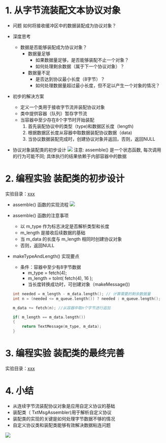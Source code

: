 # 1. 从字节流装配文本协议对象
- 问题
    如何将接收缓冲区中的数据装配成为协议对象？

- 深度思考
    - 数据是否能够装配成为协议对象？
        - 数据量足够
            - 如果数据量足够，是否能够装配不止一个对象？
            - 如何处理剩余数据（属于下一个协议对象）？
        - 数据量不足
            - 是否达到协议最小长度（8字节）？
            - 如何处理数据量超过最小长度，但不足以产生一个对象的情况？

- 初步的解决方案
    - 定义一个类用于接收字节流并装配协议对象
    - 类中提供容器（队列）暂存字节流
    - 当容器中至少存在8个字节时开始装配
        1. 首先装配协议中的类型（type)和数据区长度（length)
        2. 根据数据区长度从容器中取数据装配协议数据（data)
        3. 当协议数据装配完成时，创建协议对象并返回，否则，返回NULL

- 协议对象装配类的初步设计
    ![](_v_images_/.png)
    注意:
    assemble() 是一个状态函数, 每次调用的行为可能不同; 具体执行的结果依赖于内部容器中的数据

# 2. 编程实验 装配类的初步设计
实验目录：[xxx](vx_attachments\xxx)

- assemble() 函数的实现流程
    ![](_v_images_/.png)

-  assemble() 函数的注意事项
    - 以 m_type 作为标志决定是否解析类型和长度
    - m_length 是接收后续数据的基础
    - 当 m_data 的长度与 m_length 相同时创建协议对象
    - 否则，返回NULL

- makeTypeAndLength() 实现要点
    - 条件：容器中至少有8字节数据
        - m_type = fetch(4);
        - m_length = toInt( fetch(4), 16 );
        - 当长度转换成功时，可创建对象（makeMessage())

    ```c
    int needed = m_length - m_data.length(); // 计算需要的剩余数据量
    int n = (needed <= m_queue.length()) ? needed : m_queue.length();

    m_data += fetch(n); //从容器中取n个字节进行追加

    if( m_length == m_data.length())
    {
        return TextMessage(m_type, m_data);
    }
    ```

# 3. 编程实验 装配类的最终完善
实验目录：[xxx](vx_attachments\xxx)

# 4. 小结
- 从连续字节流装配协议对象是应用自定义协议的基础
- 装配类（ TxtMsgAssembler)用于解析自定义协议
- 装配类的实现的关键是如何处理字节数据不够的情况
- 自定义协议类和装配类能够有效解决数据粘连问题

![](_v_images_/.png)
